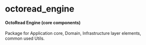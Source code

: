 # octoread_engine

#### OctoRead Engine (core components)

Package for Application core, Domain, Infrastructure layer elements, common used Utils.